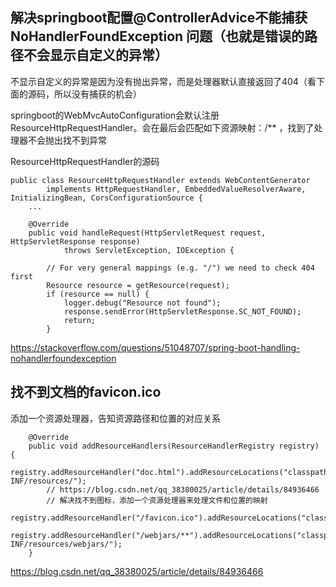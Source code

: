 ## 解决springboot配置@ControllerAdvice不能捕获 NoHandlerFoundException 问题（也就是错误的路径不会显示自定义的异常）
不显示自定义的异常是因为没有抛出异常，而是处理器默认直接返回了404（看下面的源码，所以没有捕获的机会）

springboot的WebMvcAutoConfiguration会默认注册ResourceHttpRequestHandler。会在最后会匹配如下资源映射：/**
，找到了处理器不会抛出找不到异常

ResourceHttpRequestHandler的源码
``` 
public class ResourceHttpRequestHandler extends WebContentGenerator
		implements HttpRequestHandler, EmbeddedValueResolverAware, InitializingBean, CorsConfigurationSource {
    ...

    @Override
    public void handleRequest(HttpServletRequest request, HttpServletResponse response)
            throws ServletException, IOException {
    
        // For very general mappings (e.g. "/") we need to check 404 first
        Resource resource = getResource(request);
        if (resource == null) {
            logger.debug("Resource not found");
            response.sendError(HttpServletResponse.SC_NOT_FOUND);
            return;
        }
```
https://stackoverflow.com/questions/51048707/spring-boot-handling-nohandlerfoundexception


## 找不到文档的favicon.ico
添加一个资源处理器，告知资源路径和位置的对应关系
```
    @Override
    public void addResourceHandlers(ResourceHandlerRegistry registry) {
        registry.addResourceHandler("doc.html").addResourceLocations("classpath:/META-INF/resources/");
        // https://blog.csdn.net/qq_38380025/article/details/84936466
        // 解决找不到图标，添加一个资源处理器来处理文件和位置的映射
        registry.addResourceHandler("/favicon.ico").addResourceLocations("classpath:/static/");
        registry.addResourceHandler("/webjars/**").addResourceLocations("classpath:/META-INF/resources/webjars/");
    }
```
https://blog.csdn.net/qq_38380025/article/details/84936466
